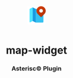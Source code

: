 <div align="center">
  <a href="https://asterisc.io" target="_blank" >
    <img height="50" src="src/assets/icon.svg" style="margin: 12px 0px">
  </a>

  <h1>map-widget</h1>
</div>

<div align="center">
  <h3>Asterisc© Plugin</h3>
</div>

